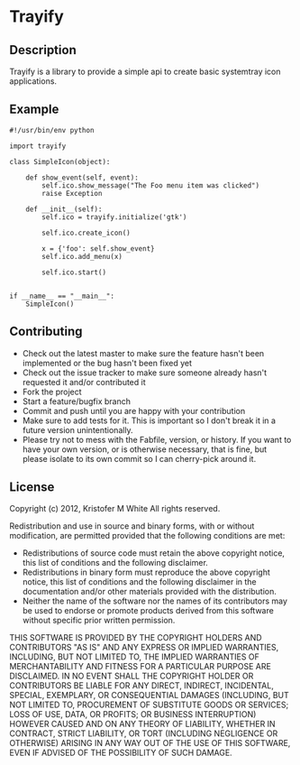# Trayify #

## Description ##

Trayify is a library to provide a simple api to create basic systemtray icon applications.

## Example ##

    #!/usr/bin/env python
    
    import trayify
    
    class SimpleIcon(object):
    
        def show_event(self, event):
            self.ico.show_message("The Foo menu item was clicked")
            raise Exception
    
        def __init__(self):
            self.ico = trayify.initialize('gtk')
    
            self.ico.create_icon()
    
            x = {'foo': self.show_event}
            self.ico.add_menu(x)
    
            self.ico.start()
    
    
    if __name__ == "__main__":
        SimpleIcon()


## Contributing ##

* Check out the latest master to make sure the feature hasn't been implemented or the bug hasn't been fixed yet
* Check out the issue tracker to make sure someone already hasn't requested it and/or contributed it
* Fork the project
* Start a feature/bugfix branch
* Commit and push until you are happy with your contribution
* Make sure to add tests for it. This is important so I don't break it in a future version unintentionally.
* Please try not to mess with the Fabfile, version, or history. If you want to have your own version, or is otherwise necessary, that is fine, but please isolate to its own commit so I can cherry-pick around it.

## License ##
Copyright (c) 2012, Kristofer M White
All rights reserved.

Redistribution and use in source and binary forms, with or without modification, are permitted provided that the following conditions are met:

* Redistributions of source code must retain the above copyright notice, this list of conditions and the following disclaimer.
* Redistributions in binary form must reproduce the above copyright notice, this list of conditions and the following disclaimer in the documentation and/or other materials provided with the distribution.
* Neither the name of the software nor the names of its contributors may be used to endorse or promote products derived from this software without specific prior written permission.

THIS SOFTWARE IS PROVIDED BY THE COPYRIGHT HOLDERS AND CONTRIBUTORS "AS IS" AND ANY EXPRESS OR IMPLIED WARRANTIES, INCLUDING, BUT NOT LIMITED TO, THE IMPLIED WARRANTIES OF MERCHANTABILITY AND FITNESS FOR A PARTICULAR PURPOSE ARE DISCLAIMED. IN NO EVENT SHALL THE COPYRIGHT HOLDER OR CONTRIBUTORS BE LIABLE FOR ANY DIRECT, INDIRECT, INCIDENTAL, SPECIAL, EXEMPLARY, OR CONSEQUENTIAL DAMAGES (INCLUDING, BUT NOT LIMITED TO, PROCUREMENT OF SUBSTITUTE GOODS OR SERVICES; LOSS OF USE, DATA, OR PROFITS; OR BUSINESS INTERRUPTION) HOWEVER CAUSED AND ON ANY THEORY OF LIABILITY, WHETHER IN CONTRACT, STRICT LIABILITY, OR TORT (INCLUDING NEGLIGENCE OR OTHERWISE) ARISING IN ANY WAY OUT OF THE USE OF THIS SOFTWARE, EVEN IF ADVISED OF THE POSSIBILITY OF SUCH DAMAGE.
